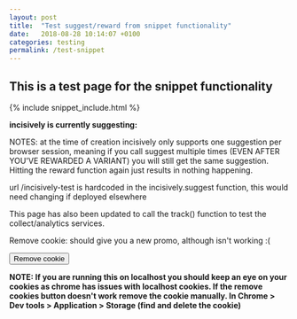 ```yaml
---
layout: post
title:  "Test suggest/reward from snippet functionality"
date:   2018-08-28 10:14:07 +0100
categories: testing
permalink: /test-snippet
---
```


## This is a test page for the snippet functionality

{% include snippet_include.html %}

<script type = 'text/javascript'>
// Fetch suggestion from Incisively for this lab
incisively.suggest({
  lab: labId,
  segment: null,
  success: function(suggestion) {
    console.log(suggestion.content);
	$('#incisivelySuggestion').text(suggestion.content);
	$('#incisivelySuggestion').attr('href', baseurl + suggestion.content);
  }
});

function deleteCookies() {
  deleteCookie("iyS");
  deleteCookie("iyV");
  deleteCookie("iyR");
}

/**
 * Delete a cookie
 * @param {String} cname, cookie name
 */
function deleteCookie(cname) {
    var d = new Date(); //Create an date object
    d.setTime(d.getTime() - (1000*60*60*24)); //Set the time to the past. 1000 milliseonds = 1 second
    var expires = "expires=" + d.toGMTString(); //Compose the expirartion date
    window.document.cookie = cname+"="+"; "+expires;//Set the cookie with name and the expiration date
 
}
</script>


**incisively is currently suggesting: <a href='#' id='incisivelySuggestion'></a>** 

NOTES: 
at the time of creation incisively only supports one suggestion per browser session, meaning if you call suggest multiple times (EVEN AFTER YOU'VE REWARDED A VARIANT) you will still get the same suggestion.  Hitting the reward function again just results in nothing happening.

url /incisively-test is hardcoded in the incisively.suggest function, this would need changing if deployed elsewhere

This page has also been updated to call the track() function to test the collect/analytics services.

Remove cookie: should give you a new promo, although isn't working :(
<form>
<input value="Remove cookie" type="button" onClick="deleteCookies()"/>
</form>
<b>NOTE: If you are running this on localhost you should keep an eye on your cookies as chrome has issues with localhost cookies.
If the remove cookies button doesn't work remove the cookie manually. In Chrome > Dev tools > Application > Storage (find and delete the cookie)</b>




